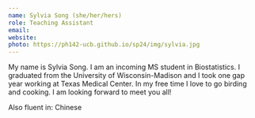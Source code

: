 ```yaml
---
name: Sylvia Song (she/her/hers)
role: Teaching Assistant
email: 
website: 
photo: https://ph142-ucb.github.io/sp24/img/sylvia.jpg
---
```


My name is Sylvia Song. I am an incoming MS student in Biostatistics. I graduated from the University of Wisconsin-Madison and I took one gap year working at Texas Medical Center. In my free time I love to go birding and cooking. I am looking forward to meet you all!

Also fluent in: Chinese 